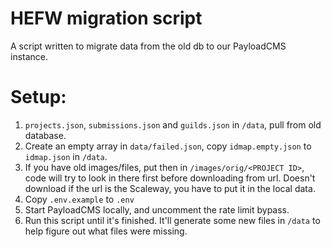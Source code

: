 # HEFW migration script

A script written to migrate data from the old db to our PayloadCMS instance.

# Setup:

1. `projects.json`, `submissions.json` and `guilds.json` in `/data`, pull from old database.
2. Create an empty array in `data/failed.json`, copy `idmap.empty.json` to `idmap.json` in `/data`.
3. If you have old images/files, put then in `/images/orig/<PROJECT ID>`, code will try to look in there first before
   downloading from url. Doesn't download if the url is the Scaleway, you have to put it in the local data.
4. Copy `.env.example` to `.env`
5. Start PayloadCMS locally, and uncomment the rate limit bypass.
6. Run this script until it's finished. It'll generate some new files in `/data` to help figure out what files were missing.
